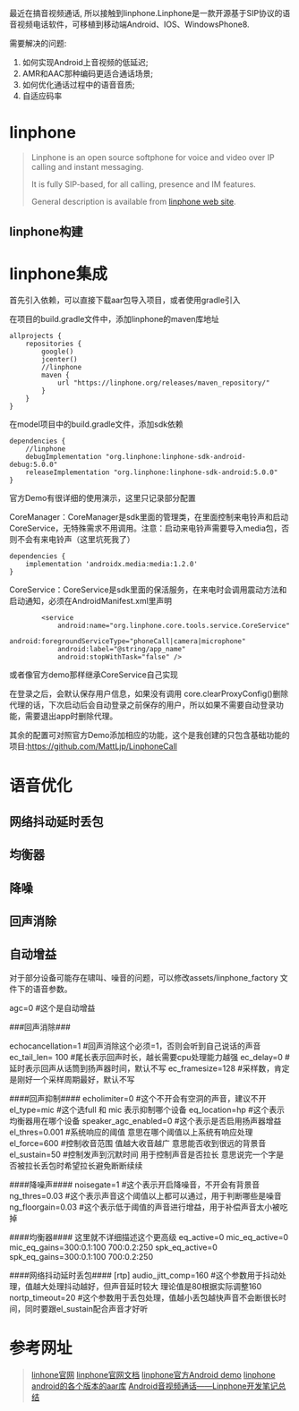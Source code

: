 最近在搞音视频通话, 所以接触到linphone.Linphone是一款开源基于SIP协议的语音视频电话软件，可移植到移动端Android、IOS、WindowsPhone8.

<!-- more-->

需要解决的问题:

1. 如何实现Android上音视频的低延迟;
2. AMR和AAC那种编码更适合通话场景;
3. 如何优化通话过程中的语音音质;
4. 自适应码率

# linphone

> Linphone is an open source softphone for voice and video over IP calling and instant messaging.
>
> It is fully SIP-based, for all calling, presence and IM features.
>
> General description is available from [linphone web site](https://www.linphone.org/technical-corner/linphone).



## linphone构建



# linphone集成

首先引入依赖，可以直接下载aar包导入项目，或者使用gradle引入

在项目的build.gradle文件中，添加linphone的maven库地址
```
allprojects {
    repositories {
        google()
        jcenter()
        //linphone
        maven {
            url "https://linphone.org/releases/maven_repository/"
        }
    }
}
```
在model项目中的build.gradle文件，添加sdk依赖
```
dependencies {
    //linphone
    debugImplementation "org.linphone:linphone-sdk-android-debug:5.0.0"
    releaseImplementation "org.linphone:linphone-sdk-android:5.0.0"
}
```
官方Demo有很详细的使用演示，这里只记录部分配置

CoreManager：CoreManager是sdk里面的管理类，在里面控制来电铃声和启动CoreService，无特殊需求不用调用。注意：启动来电铃声需要导入media包，否则不会有来电铃声（这里坑死我了）
```
dependencies {
    implementation 'androidx.media:media:1.2.0'
}
```

CoreService：CoreService是sdk里面的保活服务，在来电时会调用震动方法和启动通知，必须在AndroidManifest.xml里声明
```
        <service
            android:name="org.linphone.core.tools.service.CoreService"
            android:foregroundServiceType="phoneCall|camera|microphone"
            android:label="@string/app_name"
            android:stopWithTask="false" />
```
或者像官方demo那样继承CoreService自己实现

在登录之后，会默认保存用户信息，如果没有调用 core.clearProxyConfig()删除代理的话，下次启动后会自动登录之前保存的用户，所以如果不需要自动登录功能，需要退出app时删除代理。

其余的配置可对照官方Demo添加相应的功能，这个是我创建的只包含基础功能的项目:https://github.com/MattLjp/LinphoneCall

# 语音优化

## 网络抖动延时丢包

## 均衡器

## 降噪

## 回声消除

## 自动增益

对于部分设备可能存在啸叫、噪音的问题，可以修改assets/linphone_factory 文件下的语音参数。

agc=0 #这个是自动增益

###回声消除###

echocancellation=1 #回声消除这个必须=1，否则会听到自己说话的声音
ec_tail_len= 100 #尾长表示回声时长，越长需要cpu处理能力越强
ec_delay=0 #延时表示回声从话筒到扬声器时间，默认不写
ec_framesize=128 #采样数，肯定是刚好一个采样周期最好，默认不写

####回声抑制####
echolimiter=0 #这个不开会有空洞的声音，建议不开
el_type=mic #这个选full 和 mic 表示抑制哪个设备
eq_location=hp #这个表示均衡器用在哪个设备
speaker_agc_enabled=0 #这个表示是否启用扬声器增益
el_thres=0.001 #系统响应的阈值 意思在哪个阈值以上系统有响应处理
el_force=600 #控制收音范围 值越大收音越广 意思能否收到很远的背景音
el_sustain=50 #控制发声到沉默时间 用于控制声音是否拉长 意思说完一个字是否被拉长丢包时希望拉长避免断断续续

####降噪声####
noisegate=1 #这个表示开启降噪音，不开会有背景音
ng_thres=0.03 #这个表示声音这个阈值以上都可以通过，用于判断哪些是噪音
ng_floorgain=0.03 #这个表示低于阈值的声音进行增益，用于补偿声音太小被吃掉

####均衡器#### 这里就不详细描述这个更高级
eq_active=0
mic_eq_active=0
mic_eq_gains=300:0.1:100 700:0.2:250
spk_eq_active=0
spk_eq_gains=300:0.1:100 700:0.2:250

####网络抖动延时丢包####
[rtp]
audio_jitt_comp=160 #这个参数用于抖动处理，值越大处理抖动越好，但声音延时较大 理论值是80根据实际调整160
nortp_timeout=20 #这个参数用于丢包处理，值越小丢包越快声音不会断很长时间，同时要跟el_sustain配合声音才好听

# 参考网址

> [linhone官网](http://www.linphone.org/technical-corner/liblinphone)
> [linphone官网文档](https://wiki.linphone.org/xwiki/wiki/public/view/Lib/Getting%20started/Android/)
> [linphone官方Android demo](https://gitlab.linphone.org/BC/public/linphone-android)
> [linphone android的各个版本的aar库](https://linphone.org/releases/maven_repository/org/linphone/linphone-sdk-android/)
>[Android音视频通话——Linphone开发笔记总结](https://blog.csdn.net/weixin_42046829/article/details/120953737)

